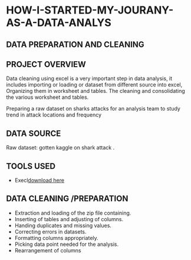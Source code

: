 # HOW-I-STARTED-MY-JOURANY-AS-A-DATA-ANALYS

## DATA  PREPARATION AND CLEANING 

## PROJECT OVERVIEW 
Data cleaning using excel is a very important step in data analysis, it includes importing or loading or dataset from different source into excel, Organizing them in worksheet and tables. The cleaning and consolidating the various worksheet and tables.

Preparing a raw dataset on sharks attacks for an analysis  team to study trend  in attack locations  and frequency 

## DATA SOURCE 
Raw dataset: gotten kaggle  on shark attack .

## TOOLS USED  
- Execl[download here](https//microsoft)

## DATA CLEANING /PREPARATION 
- Extraction and loading of the zip file containing.
- Inserting of tables and adjusting of columns.
- Handing duplicates and missing values.
- Correcting errors in datasets.
- Formatting columns appropriately.
- Picking data point needed for the analysis.
- Rearrangement of columns  

